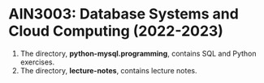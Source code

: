 # AIN3003: Database Systems and Cloud Computing (2022-2023)

1. The directory, **python-mysql.programming**, contains SQL and Python exercises.
2. The directory, **lecture-notes**, contains lecture notes.
